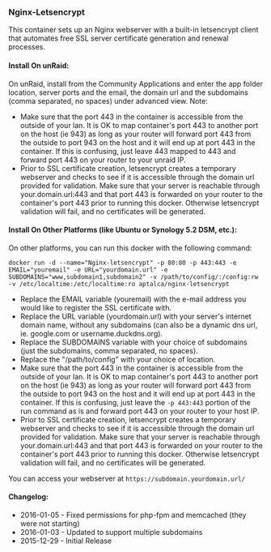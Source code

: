 ### Nginx-Letsencrypt

This container sets up an Nginx webserver with a built-in letsencrypt client that automates free SSL server certificate generation and renewal processes.

#### Install On unRaid:

On unRaid, install from the Community Applications and enter the app folder location, server ports and the email, the domain url and the subdomains (comma separated, no spaces) under advanced view. Note: 
- Make sure that the port 443 in the container is accessible from the outside of your lan. It is OK to map container's port 443 to another port on the host (ie 943) as long as your router will forward port 443 from the outside to port 943 on the host and it will end up at port 443 in the container. If this is confusing, just leave 443 mapped to 443 and forward port 443 on your router to your unraid IP.
- Prior to SSL certificate creation, letsencrypt creates a temporary webserver and checks to see if it is accessible through the domain url provided for validation. Make sure that your server is reachable through your.domain.url:443 and that port 443 is forwarded on your router to the container's port 443 prior to running this docker. Otherwise letsencrypt validation will fail, and no certificates will be generated.


#### Install On Other Platforms (like Ubuntu or Synology 5.2 DSM, etc.):

On other platforms, you can run this docker with the following command:

```docker run -d --name="Nginx-letsencrypt" -p 80:80 -p 443:443 -e EMAIL="youremail" -e URL="yourdomain.url" -e SUBDOMAINS="www,subdomain1,subdomain2" -v /path/to/config/:/config:rw -v /etc/localtime:/etc/localtime:ro aptalca/nginx-letsencrypt```

- Replace the EMAIL variable (youremail) with the e-mail address you would like to register the SSL certificate with.
- Replace the URL variable (yourdomain.url) with your server's internet domain name, without any subdomains (can also be a dynamic dns url, ie. google.com or username.duckdns.org).
- Replace the SUBDOMAINS variable with your choice of subdomains (just the subdomains, comma separated, no spaces).
- Replace the "/path/to/config" with your choice of location.
- Make sure that the port 443 in the container is accessible from the outside of your lan. It is OK to map container's port 443 to another port on the host (ie 943) as long as your router will forward port 443 from the outside to port 943 on the host and it will end up at port 443 in the container. If this is confusing, just leave the `-p 443:443` portion of the run command as is and forward port 443 on your router to your host IP.
- Prior to SSL certificate creation, letsencrypt creates a temporary webserver and checks to see if it is accessible through the domain url provided for validation. Make sure that your server is reachable through your.domain.url:443 and that port 443 is forwarded on your router to the container's port 443 prior to running this docker. Otherwise letsencrypt validation will fail, and no certificates will be generated.

  
You can access your webserver at `https://subdomain.yourdomain.url/`  
  
#### Changelog: 
- 2016-01-05 - Fixed permissions for php-fpm and memcached (they were not starting)
- 2016-01-03 - Updated to support multiple subdomains
- 2015-12-29 - Initial Release

